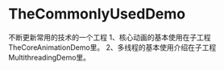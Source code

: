 # TheCommonlyUsedDemo
不断更新常用的技术的一个工程
1、核心动画的基本使用在子工程TheCoreAnimationDemo里。
2、多线程的基本使用介绍在子工程MultithreadingDemo里。
